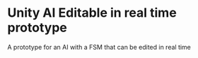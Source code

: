 # Unity AI Editable in real time prototype
A prototype for an AI with a FSM that can be edited in real time
